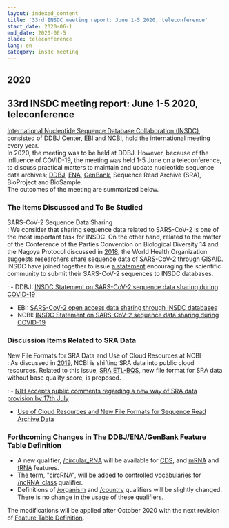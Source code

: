 ```yaml
---
layout: indexed_content
title: '33rd INSDC meeting report: June 1-5 2020, teleconference'
start_date: 2020-06-1
end_date: 2020-06-5
place: teleconference
lang: en
category: insdc_meeting
---
```


## 2020  <a name="2020"></a>

## 33rd INSDC meeting report: June 1-5 2020, teleconference

[International Nucleotide Sequence Database Collaboration (INSDC)](https://www.insdc.org/), 
consisted of DDBJ Center,
[EBI](https://www.ebi.ac.uk/) and [NCBI](https://www.ncbi.nlm.nih.gov/),
hold the international meeting every year.  
In 2020, the meeting was to be held at DDBJ. However, because of the
influence of COVID-19, the meeting was held 1-5 June on a
teleconference, to discuss practical matters to maintain and update
nucleotide sequence data archives;
[DDBJ](/index-e.html), [ENA](https://www.ebi.ac.uk/ena/), [GenBank](https://www.ncbi.nlm.nih.gov/genbank/index.html),
Sequence Read Archive (SRA), BioProject and BioSample.  
The outcomes of the meeting are summarized below.

### The Items Discussed and To Be Studied

SARS-CoV-2 Sequence Data Sharing  
:  We consider that sharing sequence data related to SARS-CoV-2 is one of
  the most important task for INSDC. On the other hand, related to the
  matter of the Conference of the Parties Convention on Biological
  Diversity 14 and the Nagoya Protocol discussed in [2018](/activities/insdc_meeting/2018-e.html), the
  World Health Organization suggests researchers share sequence data of
  SARS-CoV-2 through [GISAID](https://www.gisaid.org/).  
  INSDC have joined together to issue [a
  statement](http://www.insdc.org/sites/insdc.org/files/insdc/INSDC_Statement_on_SARS-CoV-2_sequence_data_sharing_during_COVID-19.pdf)
  encouraging the scientific community to submit their SARS-CoV-2
  sequences to INSDC databases.

:  -   DDBJ: [INSDC Statement on SARS-CoV-2 sequence data sharing during
      COVID-19](/news/en/2020-08-18_2-e.html)
  -   EBI: [SARS-CoV-2 open access data sharing through INSDC
      databases](https://www.ebi.ac.uk/about/news/announcements/sars-cov-2-open-access-data-sharing-through-insdc-databases)
  -   NCBI: [INSDC Statement on SARS-CoV-2 sequence data sharing during
      COVID-19](https://ncbiinsights.ncbi.nlm.nih.gov/2020/08/17/insdc-covid-data-sharing/)

### Discussion Items Related to SRA Data  <a name="2020-sra"></a>

New File Formats for SRA Data and Use of Cloud Resources at NCBI  
: As discussed in [2019](/activities/insdc_meeting/2019-e.html), NCBI is shifting SRA data into public
  cloud resources. Related to this issue, [SRA ETL-BQS](https://www.ncbi.nlm.nih.gov/sra/docs/sra-data-formats/), new
  file format for SRA data without base quality score, is proposed.

:  -   [NIH accepts public comments regarding a new way of SRA data
      provision by 17th July](/news/en/2020-06-10-e.html)
  -   [Use of Cloud Resources and New File Formats for Sequence Read
      Archive Data](https://datascience.nih.gov/sra-rfi-submission)

### Forthcoming Changes in The DDBJ/ENA/GenBank Feature Table Definition  <a name="2020-ft"></a>

-   A new qualifier,
    [/circular_RNA](/ddbj/qualifiers-e.html#circular_RNA) will be
    available for [CDS](/ddbj/features-e.html#cds), and
    [mRNA](/ddbj/features-e.html#mRNA) and
    [tRNA](/ddbj/features-e.html#tRNA) features.
-   The term, "circRNA", will be added to controlled vocabularies for
    [/ncRNA_class](/ddbj/qualifiers-e.html#ncRNA_class) qualifier.
-   Definitions of [/organism](/ddbj/qualifiers-e.html#organism) and
    [/country](/ddbj/qualifiers-e.html#country) qualifiers will be
    slightly changed. There is no change in the usage of these
    qualifiers.

The modifications will be applied after October 2020 with the next
revision of [Feature Table Definition](/ddbj/feature-table-e.html).
